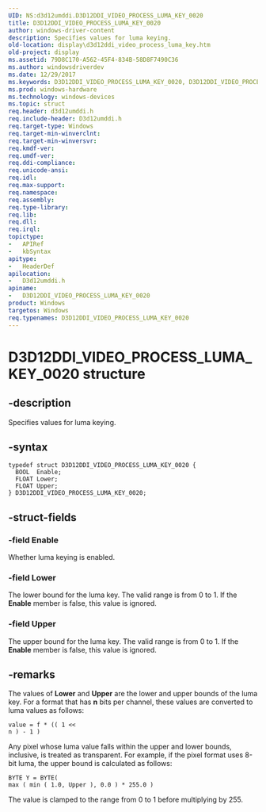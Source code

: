 ```yaml
---
UID: NS:d3d12umddi.D3D12DDI_VIDEO_PROCESS_LUMA_KEY_0020
title: D3D12DDI_VIDEO_PROCESS_LUMA_KEY_0020
author: windows-driver-content
description: Specifies values for luma keying.
old-location: display\d3d12ddi_video_process_luma_key.htm
old-project: display
ms.assetid: 79D8C170-A562-45F4-834B-58D8F7490C36
ms.author: windowsdriverdev
ms.date: 12/29/2017
ms.keywords: D3D12DDI_VIDEO_PROCESS_LUMA_KEY_0020, D3D12DDI_VIDEO_PROCESS_LUMA_KEY_0020 structure [Display Devices], d3d12umddi/D3D12DDI_VIDEO_PROCESS_LUMA_KEY_0020, display.d3d12ddi_video_process_luma_key
ms.prod: windows-hardware
ms.technology: windows-devices
ms.topic: struct
req.header: d3d12umddi.h
req.include-header: D3d12umddi.h
req.target-type: Windows
req.target-min-winverclnt: 
req.target-min-winversvr: 
req.kmdf-ver: 
req.umdf-ver: 
req.ddi-compliance: 
req.unicode-ansi: 
req.idl: 
req.max-support: 
req.namespace: 
req.assembly: 
req.type-library: 
req.lib: 
req.dll: 
req.irql: 
topictype:
-	APIRef
-	kbSyntax
apitype:
-	HeaderDef
apilocation:
-	D3d12umddi.h
apiname:
-	D3D12DDI_VIDEO_PROCESS_LUMA_KEY_0020
product: Windows
targetos: Windows
req.typenames: D3D12DDI_VIDEO_PROCESS_LUMA_KEY_0020
---
```


# D3D12DDI_VIDEO_PROCESS_LUMA_KEY_0020 structure


## -description


Specifies values for luma keying.


## -syntax


````
typedef struct D3D12DDI_VIDEO_PROCESS_LUMA_KEY_0020 {
  BOOL  Enable;
  FLOAT Lower;
  FLOAT Upper;
} D3D12DDI_VIDEO_PROCESS_LUMA_KEY_0020;
````


## -struct-fields




### -field Enable

Whether luma keying is enabled.


### -field Lower

The lower bound for the luma key. The valid range is from 0 to 1. If the <b>Enable</b> member is false, this value is ignored.


### -field Upper

The upper bound for the luma key. The valid range is from 0 to 1. If the <b>Enable</b> member is false, this value is ignored.


## -remarks


The values of <b>Lower</b> and <b>Upper</b> are the lower and upper bounds of the luma key. For a format that has <b>n</b> bits per channel, these values are converted to luma values as follows: <pre class="syntax" xml:space="preserve"><code>value = f * (( 1 &lt;&lt; n ) - 1 )</code></pre>


Any pixel whose luma value falls within the upper and lower bounds, inclusive, is treated as transparent.  For example, if the pixel format uses 8-bit luma, the upper bound is calculated as follows:<pre class="syntax" xml:space="preserve"><code>BYTE Y = BYTE( max ( min ( 1.0, Upper ), 0.0 ) * 255.0 )</code></pre>


The value is clamped to the range from 0 to 1 before multiplying by 255.


